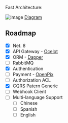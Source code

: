 Fast Architecture:


![image](https://drive.google.com/uc?export=view&id=1UERJQpkr7gxBEl_z1EBlpyxlVE55nTxS)
<a href="[https://github.com/ThreeMammals/Ocelot](https://drive.google.com/file/d/104THkxA-C8nqLZEGZIUikbRla0ZsePtT/view?usp=sharing)">Diagram</a>

<!-- ROADMAP -->
## Roadmap

- [x] Net. 8
- [x] API Gateway - <a href="https://github.com/ThreeMammals/Ocelot">Ocelot</a>
- [X] ORM - <a href="https://github.com/DapperLib/Dapper">Dapper</a>
- [ ] RabbitMQ
- [X] Authentication
- [ ] Payment - <a href="https://app.openpix.com/">OpenPix</a>
- [ ] Authorization ACL
- [X] CQRS Patern Generic
- [ ] Webhook Client
- [ ] Multi-language Support
    - [ ] Chinese
    - [ ] Spanish
    - [ ] English
